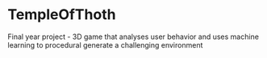 # TempleOfThoth
Final year project - 3D game that analyses user behavior and uses machine learning to procedural generate a challenging environment
